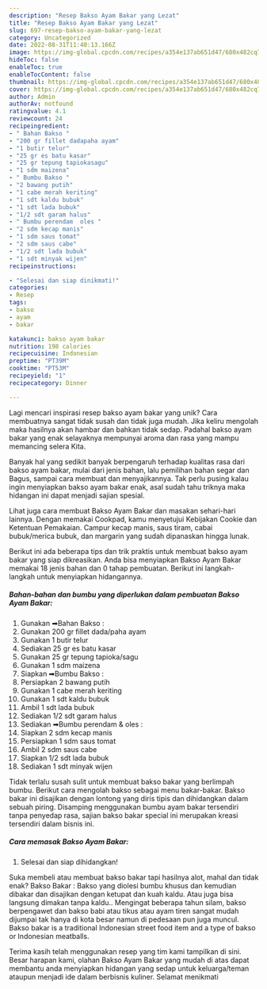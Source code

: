 ```yaml
---
description: "Resep Bakso Ayam Bakar yang Lezat"
title: "Resep Bakso Ayam Bakar yang Lezat"
slug: 697-resep-bakso-ayam-bakar-yang-lezat
category: Uncategorized
date: 2022-08-31T11:40:13.166Z
image: https://img-global.cpcdn.com/recipes/a354e137ab651d47/680x482cq70/bakso-ayam-bakar-foto-resep-utama.jpg
hideToc: false
enableToc: true
enableTocContent: false
thumbnail: https://img-global.cpcdn.com/recipes/a354e137ab651d47/680x482cq70/bakso-ayam-bakar-foto-resep-utama.jpg
cover: https://img-global.cpcdn.com/recipes/a354e137ab651d47/680x482cq70/bakso-ayam-bakar-foto-resep-utama.jpg
author: Admin
authorAv: notfound
ratingvalue: 4.1
reviewcount: 24
recipeingredient:
- " Bahan Bakso "
- "200 gr fillet dadapaha ayam"
- "1 butir telur"
- "25 gr es batu kasar"
- "25 gr tepung tapiokasagu"
- "1 sdm maizena"
- " Bumbu Bakso "
- "2 bawang putih"
- "1 cabe merah keriting"
- "1 sdt kaldu bubuk"
- "1 sdt lada bubuk"
- "1/2 sdt garam halus"
- " Bumbu perendam  oles "
- "2 sdm kecap manis"
- "1 sdm saus tomat"
- "2 sdm saus cabe"
- "1/2 sdt lada bubuk"
- "1 sdt minyak wijen"
recipeinstructions:

- "Selesai dan siap dinikmati!"
categories:
- Resep
tags:
- bakso
- ayam
- bakar

katakunci: bakso ayam bakar 
nutrition: 198 calories
recipecuisine: Indonesian
preptime: "PT39M"
cooktime: "PT53M"
recipeyield: "1"
recipecategory: Dinner

---
```





Lagi mencari inspirasi resep bakso ayam bakar yang unik? Cara membuatnya sangat tidak susah dan tidak juga mudah. Jika keliru mengolah maka hasilnya akan hambar dan bahkan tidak sedap. Padahal bakso ayam bakar yang enak selayaknya mempunyai aroma dan rasa yang mampu memancing selera Kita.





Banyak hal yang sedikit banyak berpengaruh terhadap kualitas rasa dari bakso ayam bakar, mulai dari jenis bahan, lalu pemilihan bahan segar dan Bagus, sampai cara membuat dan menyajikannya. Tak perlu pusing kalau ingin menyiapkan bakso ayam bakar enak,      asal sudah tahu triknya maka hidangan ini dapat menjadi sajian spesial.














Lihat juga cara membuat Bakso Ayam Bakar dan masakan sehari-hari lainnya. Dengan memakai Cookpad, kamu menyetujui Kebijakan Cookie dan Ketentuan Pemakaian. Campur kecap manis, saus tiram, cabai bubuk/merica bubuk, dan margarin yang sudah dipanaskan hingga lunak.






Berikut ini ada beberapa tips dan trik praktis untuk membuat bakso ayam bakar yang siap dikreasikan. Anda bisa menyiapkan Bakso Ayam Bakar memakai 18 jenis bahan dan 0 tahap pembuatan. Berikut ini langkah-langkah untuk menyiapkan hidangannya.

<!--inarticleads1-->

##### Bahan-bahan dan bumbu yang diperlukan dalam pembuatan Bakso Ayam Bakar:

1. Gunakan  ➡Bahan Bakso :
1. Gunakan 200 gr fillet dada/paha ayam
1. Gunakan 1 butir telur
1. Sediakan 25 gr es batu kasar
1. Gunakan 25 gr tepung tapioka/sagu
1. Gunakan 1 sdm maizena
1. Siapkan  ➡Bumbu Bakso :
1. Persiapkan 2 bawang putih
1. Gunakan 1 cabe merah keriting
1. Gunakan 1 sdt kaldu bubuk
1. Ambil 1 sdt lada bubuk
1. Sediakan 1/2 sdt garam halus
1. Sediakan  ➡Bumbu perendam &amp; oles :
1. Siapkan 2 sdm kecap manis
1. Persiapkan 1 sdm saus tomat
1. Ambil 2 sdm saus cabe
1. Siapkan 1/2 sdt lada bubuk
1. Sediakan 1 sdt minyak wijen


Tidak terlalu susah sulit untuk membuat bakso bakar yang berlimpah bumbu. Berikut cara mengolah bakso sebagai menu bakar-bakar. Bakso bakar ini disajikan dengan lontong yang diris tipis dan dihidangkan dalam sebuah piring. Disamping menggunakan bumbu ayam bakar tersendiri tanpa penyedap rasa, sajian bakso bakar special ini merupakan kreasi tersendiri dalam bisnis ini. 

<!--inarticleads2-->

##### Cara memasak Bakso Ayam Bakar:


1. Selesai dan siap dihidangkan!

Suka membeli atau membuat bakso bakar tapi hasilnya alot, mahal dan tidak enak? Bakso Bakar : Bakso yang diolesi bumbu khusus dan kemudian dibakar dan disajikan dengan ketupat dan kuah kaldu. Atau juga bisa langsung dimakan tanpa kaldu.. Mengingat beberapa tahun silam, bakso berpengawet dan bakso babi atau tikus atau ayam tiren sangat mudah dijumpai tak hanya di kota besar namun di pedesaan pun juga muncul. Bakso bakar is a traditional Indonesian street food item and a type of bakso or Indonesian meatballs. 

Terima kasih telah menggunakan resep yang tim kami tampilkan di sini. Besar harapan kami, olahan Bakso Ayam Bakar yang mudah di atas dapat membantu anda menyiapkan hidangan yang sedap untuk keluarga/teman ataupun menjadi ide dalam berbisnis kuliner. Selamat menikmati
